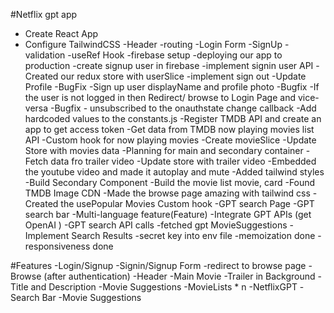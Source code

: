 #Netflix gpt app
- Create React App
- Configure TailwindCSS
-Header
-routing
-Login Form
-SignUp
-validation
-useRef Hook
-firebase setup
-deploying our app to production
-create signup user in firebase
-implement signin user API
-Created our redux store with userSlice
-implement sign out
-Update Profile 
-BugFix -Sign up user displayName and profile photo
-Bugfix -If the user is not logged in then Redirect/ browse to Login Page and vice-versa
-Bugfix - unsubscribed to the onauthstate change callback
-Add hardcoded values to the constants.js
-Register TMDB API and create an app to get access token
-Get data from TMDB now playing movies list API
-Custom hook for now playing movies
-Create movieSlice
-Update Store with movies data
-Planning for main and secondary container
-Fetch data fro trailer video
-Update store with trailer video
-Embedded the youtube video and made it autoplay and mute
-Added tailwind styles
-Build Secondary Component
-Build the movie list movie, card
-Found TMDB Image CDN 
-Made the browse page amazing with tailwind css
-Created the usePopular Movies Custom hook
-GPT search Page
-GPT search bar
-Multi-language feature(Feature)
-Integrate GPT APIs (get OpenAI )
-GPT search API calls
-fetched gpt MovieSuggestions
-Implement Search Results 
-secret key into env file
-memoization done 
-responsiveness done


#Features
-Login/Signup
    -Signin/Signup Form
    -redirect to browse page
-Browse (after authentication)
    -Header
    -Main Movie
        -Trailer in Background
        -Title and Description
        -Movie Suggestions
            -MovieLists * n
-NetflixGPT
    -Search Bar
    -Movie Suggestions
